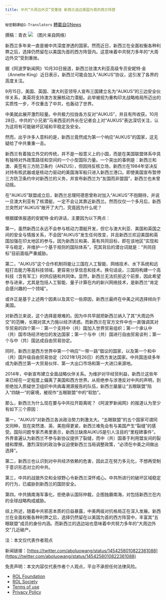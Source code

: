 ```yaml
---
title: 中共“大周边外交”受重挫 新西兰选边美国为首的西方阵营
---
```

`秘密翻譯組G-Translators` [轉載自GNews](https://gnews.org/zh-hans/1628710/)

撰稿：青衣
![](https://assets.gnews.org/wp-content/uploads/2021/10/图片1-103.png)
（图片来自网络）

新西兰多年来一直是被中共深度渗透的国家。然而近日，新西兰在全面权衡各种利弊之后，选择仍然留在以美国为首的西方阵营内。这意味着中共努力多年的“大周边外交”受到重挫。

据《阿波罗新闻网》10月30日报道，新西兰驻澳大利亚高级专员安妮特‧金（Annette King）近日表示，新西兰可能会加入“AUKUS”协议，这引发了各界的高度关注。

9月15日，美国、英国、澳大利亚领导人宣布三国建立名为“AUKUS”的三边安全伙伴关系，美英将支持澳方发展核动力潜艇。此举被视为重构印太战略格局所迈出的实质性一步，不仅重击了中共，也轰动了世界。

中美就此展开激烈较量。中共极力拉拢各方反对“AUKUS”，并且有所收获。10月28日，中共的“小兄弟”马来西亚的外长在记者会上对“AUKUS”表达深切关注，认为这将有可能破坏区域和平稳定及安全。

然而，出乎许多人意料的是，新西兰竟然成为第一个响应“AUKUS”的国家，这无疑给了中共重重一击。

新西兰有着独立外交的传统，并不是一般意义上的小国，而是在美国联盟体系中具有独特对外政策路径和空间的一个小型国际力量。一个突出的事例是：新西兰和澳、美签有三方防卫条约（ANZUS），但因持反核立场，新西兰在1984年坚决反对持有核武器或是核动力驱动的美国海军船只进入新西兰港口。即使美国宣布暂停三方防卫条约中对新西兰的义务，并宣布新西兰为“友国而非盟国”，新西兰也未曾动摇。

在“AUKUS”联盟成立后，新西兰总理阿德恩曾称对加入“AUKUS”不抱期待，并说一旦澳大利亚有了核潜艇，一定不会让其靠近新西兰。然而仅仅一个多月后，新西兰突然对“AUKUS”敞开了大门，究竟因为什么呢？

根据媒体报道的安妮特‧金的讲话，主要因为以下两点：

第一，虽然新西兰永远不会参与核动力潜艇开发，但它与澳大利亚、美国和英国之间的安全与情报关系，不会因“AUKUS”发生任何改变，并且新西兰欢迎美国和英国加强在印太地区的参与。因为新西兰和美、英有共同目标，即在该地区“实现和平与稳定，并维护一个基于规则的国际体系”。究其背后的潜台词就是：“共同目标”目前面临严重威胁。

第二，“AUKUS”这个合作机制将能让三国在人工智能、网络技术、水下系统和远程打击能力等高科技领域，更容易分享信息和技术。换句话说，三国将构建一个高科技（含有军工）的供应链和共同体。显然，新西兰无法抗拒这个前景，因此希望参与进来，尤其是包括人工智能、量子计算在内的新兴网络技术，是新西兰“肯定会感兴趣的一个领域”。

或许正是基于上述两个因素以及其它一些原因，新西兰最终在中美之间选择倾向于美国。

对新西兰来说，这个选择是艰难的。因为中共早就把新西兰纳入了其“大周边外交”的范畴，长期对其大力施以经济诱惑。而新西兰在官方文件中也一直强调其对华贸易的四个第一：第一个支持中（共）国加入世界贸易组织；第一个承认中（共）国市场经济地位的发达国家；第一个与中（共）国进行自由贸易谈判；第一个与中（共）国达成自由贸易协定。

同时，新西兰是西方世界中第一个响应“一带一路”倡议的国家，以及第一个和中（共）国升级自由贸易协定（2021年1月26日）的西方发达国家。中共国连续多年成为新西兰第一大贸易伙伴、第一大出口市场和第一大进口来源地。

2014年，中新宣布建立全面战略伙伴关系。为维护对华经贸利益，新西兰这些年来已经在一定程度上偏离了美国和西方世界。从拒绝参与涉港反对中共的声明，到拒绝加入质疑世卫组织中共病毒溯源报告的队伍，新西兰屡屡让“五眼联盟”陷入“四缺一”的窘境，被视作“五眼联盟”中的“软肋”。

那么，新西兰为什么现在要与中共拉开距离呢？《阿波罗新闻网》的报道认为至少有如下三个原因：

第一，“AUKUS”对新西兰各派政治势力刺激太大。“五眼联盟”的五个国家可谓同文同种，现在突然澳、英、美抱得更紧，新西兰难免会有与美国产生“裂缝”的感受。国际问题专家杰弗里表示，新西兰缺席AUKUS是引人注目的“里程碑事件”。外界普遍认为新西兰不参与新协议提供了裂缝，而中（共）国善于利用盟友间的裂缝和摩擦。激烈深刻的政治争议迫使新西兰当局调整政策，“必须在中美之间做出选择”。

第二，新西兰也认识到对中共经济依赖的危害，因此正在努力多元化，不想再受制于意识形态对立的中共。

第三，中共的战狼外交和全球野心令新西兰深怀戒心。中共所进行的破坏区域稳定的行为，已威胁到新西兰的国防安全。

第四，中共搞南海军事化，拒绝承认国际仲裁，企图独霸南海，对包括新西兰在内的全球战略构成威胁。

综上所述，随着中共邪恶本质的日益暴露，中美两级对抗格局正在深入发展。新西兰在全面权衡各种利弊之后，选择仍然留在以美国为首的西方阵营中，丰富其“五眼联盟”成员的身份内涵。而新西兰的选边站也意味着中共努力多年的“大周边外交”几近破产。

注：本文仅代表作者观点

新闻链接：[https://twitter.com/aboluowang/status/1454258010822361088](https://twitter.com/aboluowang/status/1454258010822361088)

 

免责声明：本文内容仅代表作者个人观点，平台不承担任何法律风险。

- [ROL Foundation](https://rolfoundation.org/)
- [ROL Society](https://rolsociety.org/)
- [Terms of use](https://gnews.org/terms-of-use-3/)
- [Privacy Policy](https://gnews.org/privacy-policy/)
